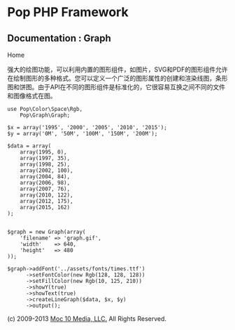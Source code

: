 Pop PHP Framework
=================

Documentation : Graph
---------------------

Home

强大的绘图功能，可以利用内置的图形组件，如图片，SVG和PDF的图形组件允许在绘制图形的多种格式。您可以定义一个广泛的图形属性的创建和渲染线图，条形图和饼图。由于API在不同的图形组件是标准化的，它很容易互换之间不同的文件和图像格式在图。

    use Pop\Color\Space\Rgb,
        Pop\Graph\Graph;

    $x = array('1995', '2000', '2005', '2010', '2015');
    $y = array('0M', '50M', '100M', '150M', '200M');

    $data = array(
        array(1995, 0),
        array(1997, 35),
        array(1998, 25),
        array(2002, 100),
        array(2004, 84),
        array(2006, 98),
        array(2007, 76),
        array(2010, 122),
        array(2012, 175),
        array(2015, 162)
    );


    $graph = new Graph(array(
        'filename' => 'graph.gif',
        'width'    => 640,
        'height'   => 480
    ));

    $graph->addFont('../assets/fonts/times.ttf')
          ->setFontColor(new Rgb(128, 128, 128))
          ->setFillColor(new Rgb(10, 125, 210))
          ->showY(true)
          ->showText(true)
          ->createLineGraph($data, $x, $y)
          ->output();

\(c) 2009-2013 [Moc 10 Media, LLC.](http://www.moc10media.com) All
Rights Reserved.
